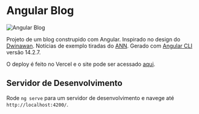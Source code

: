 # Angular Blog

![Angular Blog](https://i.ibb.co/VgQ7n6f/angular-blog.png)

Projeto de um blog construpido com Angular. Inspirado no design do [Dwinawan](https://dribbble.com/dwinawan). Notícias de exemplo tiradas do [ANN](https://www.animenewsnetwork.com). Gerado com [Angular CLI](https://github.com/angular/angular-cli) versão 14.2.7. 

O deploy é feito no Vercel e o site pode ser acessado [aqui](https://angular-blog-navy.vercel.app/).

## Servidor de Desenvolvimento

Rode `ng serve` para um servidor de desenvolvimento e navege até `http://localhost:4200/`. 
